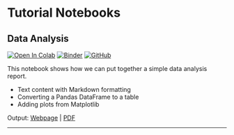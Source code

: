 # Tutorial  Notebooks

## Data Analysis

[![Open In Colab](https://colab.research.google.com/assets/colab-badge.svg)](https://colab.research.google.com/github/domvwt/esparto/blob/main/docs/examples/iris-report.ipynb)
[![Binder](https://mybinder.org/badge_logo.svg)](https://mybinder.org/v2/gh/domvwt/esparto/main?filepath=docs%2Fexamples%2Firis-report.ipynb)
[![GitHub](https://img.shields.io/badge/view%20on-GitHub-lightgrey)](https://github.com/domvwt/esparto/blob/main/docs/examples/iris-report.ipynb)

This notebook shows how we can put together a simple data analysis report.

* Text content with Markdown formatting
* Converting a Pandas DataFrame to a table
* Adding plots from Matplotlib

Output: [Webpage](../examples/iris-report.html) | [PDF](../examples/iris-report.pdf)

----

<br>
